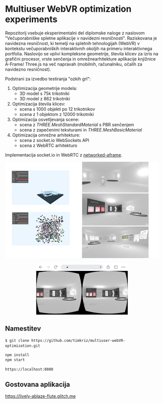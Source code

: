 # Multiuser WebVR optimization experiments

Repozitorij vsebuje eksperimentalni del diplomske naloge z naslovom "Večuporabniške spletne aplikacije v navidezni resničnosti". Raziskovana je navidezna resničnost, ki temelji na spletnih tehnologijah (WebVR) v kontekstu večuporabniških interaktivnih okoljih na primeru interaktivnega portfolia. Naslovijo se vplivi kompleksne geometrije, števila klicev za izris na grafični procesor, vrste senčenja in omrežnearhitekture aplikacije knjižnice A-Frame/ Three.js na več napravah (mobilnih, računalniku, očalih za navidezno resničnost). 

Podstrani za izvedbo testiranja "ozkih grl":
1. Optimizacija geometrije modela:
      * 3D model s 75k trikotniki
      * 3D model z 862 trikotniki
2. Optimizacija števila klicev:
      * scena s 1000 objekti po 12 trikotnikov
      * scena z 1 objektom z 12000 trikotniki
3. Optimizacija osvetljevanja scene:
      * scena z _THREE.MeshStandardMaterial_ s PBR senčenjem
      * scena z zapečenimi teksturami in _THREE.MeshBasicMaterial_
4. Optimizacija omrežne arhitekture:
      * scena z socket.io WebSockets API
      * scena z WebRTC arhitekturo
      
Implementacija socket.io in WebRTC z [networked-aframe](https://github.com/networked-aframe/networked-aframe).

<p align="center"><img src="https://github.com/timkriz/multiuser-webVR-optimization/blob/master/Artboard%201.png" width="600"></p>

<p align="center"><img src="https://github.com/timkriz/multiuser-webVR-optimization/blob/master/popravljen.png" width="300"></p>
     
## Namestitev

`$ git clone https://github.com/timkriz/multiuser-webVR-optimization.git`

```
npm install
npm start
```

`https://localhost:8080`

## Gostovana aplikacija

https://lively-ablaze-flute.glitch.me

